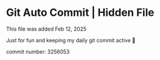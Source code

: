 # Git Auto Commit | Hidden File

This file was added Feb 12, 2025

Just for fun and keeping my daily git commit active 🤪

commit number: 3256053
